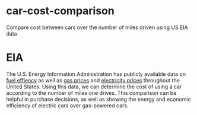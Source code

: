 # car-cost-comparison
Compare cost between cars over the number of miles driven using US EIA data

# EIA
The U.S. Energy Information Administration has publicly available data on [fuel effiency](https://www.fueleconomy.gov/feg/findacar.shtml) as well as [gas prices](https://www.eia.gov/petroleum/gasdiesel/) and [electricity prices](https://www.eia.gov/electricity/monthly/epm_table_grapher.php?t=epmt_5_06_b) throughout the United States. Using this data, we can determine the cost of using a car according to the number of miles one drives. This comparison can be helpful in purchase decisions, as well as showing the energy and economic efficiency of electric cars over gas-powered cars.